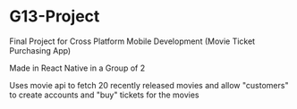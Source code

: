 # G13-Project
Final Project for Cross Platform Mobile Development (Movie Ticket Purchasing App)

Made in React Native in a Group of 2

Uses movie api to fetch 20 recently released movies and allow "customers" to create accounts and "buy" tickets for the movies
